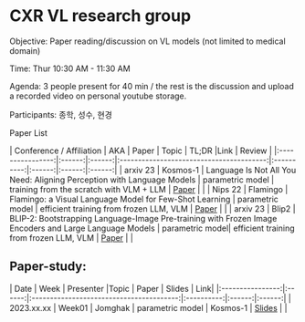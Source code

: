# CXR VL research group

Objective: Paper reading/discussion on VL models (not limited to medical domain)

Time: Thur 10:30 AM - 11:30 AM

Agenda:  3 people present for 40 min / the rest is the discussion and upload a recorded video on personal youtube storage.


Participants: 종학, 성수, 현경

Paper List 

|       Conference / Affiliation    | AKA | Paper | Topic | TL;DR |Link |  Review |
|:----------------:|:------:|:------:|:----------------------------------------:|:----------:|:------:|:------:|:------:|
| arxiv 23 | Kosmos-1 | Language Is Not All You Need: Aligning Perception with Language Models | parametric model | training from the scratch with VLM + LLM | [Paper](https://arxiv.org/abs/2302.14045) |  |
| Nips 22 | Flamingo | Flamingo: a Visual Language Model for Few-Shot Learning | parametric model  | efficient training from frozen LLM, VLM | [Paper](https://proceedings.neurips.cc/paper_files/paper/2022/hash/960a172bc7fbf0177ccccbb411a7d800-Abstract-Conference.html) |  |
| arxiv 23 | Blip2 | BLIP-2: Bootstrapping Language-Image Pre-training with Frozen Image Encoders and Large Language Models | parametric model| efficient training from frozen LLM, VLM | [Paper](https://arxiv.org/abs/2301.12597) |  |
 




## **Paper-study**:


|       Date       | Week | Presenter |Topic |  Paper | Slides | Link|
|:----------------:|:------:|:----------------------------------------:|:----------:|:------:|:------:|
| 2023.xx.xx | Week01 | Jomghak | parametric model | Kosmos-1 | [Slides](https://s3.us-west-2.amazonaws.com/temporary.notion-static.com/Export-e69afb23-7876-412d-abb3-5971f81c40eb/Sparse_Sinkhorn_Attention.pdf?X-Amz-Algorithm=AWS4-HMAC-SHA256&X-Amz-Content-Sha256=UNSIGNED-PAYLOAD&X-Amz-Credential=AKIAT73L2G45EIPT3X45%2F20220107%2Fus-west-2%2Fs3%2Faws4_request&X-Amz-Date=20220107T070715Z&X-Amz-Expires=604800&X-Amz-Signature=e28abb1aa4ca7cee1ab94cdd4ac818511ab57577d37f2c782cafc18f0b3373c9&X-Amz-SignedHeaders=host&x-id=GetObject) | |




